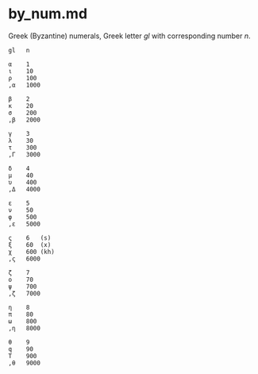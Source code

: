 # by_num.md

Greek (Byzantine) numerals, Greek letter $gl$ with corresponding number $n$.
~~~
gl   n

α    1
ι    10
ρ    100
,α   1000

β    2
κ    20
σ    200
,β   2000

γ    3
λ    30
τ    300
,Γ   3000

δ    4
μ    40
υ    400
,Δ   4000

ε    5
ν    50
φ    500
,ε   5000

ς    6   (s)
ξ    60  (x)
χ    600 (kh)
,ς   6000

ζ    7
ο    70
ψ    700
,ζ   7000

η    8
π    80
ω    800
,η   8000

θ    9
q    90
T    900
,θ   9000
~~~
